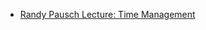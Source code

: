 - [Randy Pausch Lecture: Time Management](https://www.youtube.com/watch?v=oTugjssqOT0&ab_channel=CarnegieMellonUniversity)